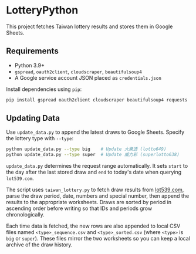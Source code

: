 # LotteryPython

This project fetches Taiwan lottery results and stores them in Google Sheets.

## Requirements
- Python 3.9+
- `gspread`, `oauth2client`, `cloudscraper`, `beautifulsoup4`
- A Google service account JSON placed as `credentials.json`

Install dependencies using `pip`:

```bash
pip install gspread oauth2client cloudscraper beautifulsoup4 requests
```

## Updating Data

Use `update_data.py` to append the latest draws to Google Sheets. Specify the lottery type with `--type`:

```bash
python update_data.py --type big    # Update 大樂透 (lotto649)
python update_data.py --type super  # Update 威力彩 (superlotto638)
```

`update_data.py` determines the request range automatically. It sets `start` to
the day after the last stored draw and `end` to today's date when querying
`lot539.com`.

The script uses `taiwan_lottery.py` to fetch draw results from [lot539.com](https://www.lot539.com), parse the draw period, date, numbers and special number, then append the results to the appropriate worksheets. Draws are sorted by period in ascending order before writing so that IDs and periods grow chronologically.

Each time data is fetched, the new rows are also appended to local CSV files
named `<type>_sequence.csv` and `<type>_sorted.csv` (where `<type>` is `big` or
`super`). These files mirror the two worksheets so you can keep a local archive
of the draw history.

